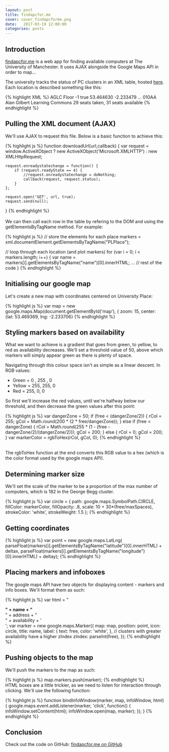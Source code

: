 ```yaml
---
layout: post
title: findapcfor.me
cover: cover_findapcforme.png
date:   2017-03-19 12:00:00
categories: posts
---
```


## Introduction

[findapcfor.me](http://findapcfor.me) is a web app for finding available computers at The University of Manchester. It uses AJAX alongside the Google Maps API in order to map...

The university tracks the status of PC clusters in an XML table, hosted [here](http://www.itservices.manchester.ac.uk/clusteravailability/avail.php). Each location is described something like this:

{% highlight XML %}
<PLPlace>
   <name>AGLC Floor -1</name>
   <description />
   <open>true</open>
   <latitude>53.464630</latitude>
   <longitude>-2.233479</longitude>
   ...
   <locationCode>010AA</locationCode>
   <locationName>Alan Gilbert Learning Commons</locationName>
   <availability>29 seats taken, 31 seats available</availability>
</PLPlace>
{% endhighlight %}

## Pulling the XML document (AJAX)

We'll use AJAX to request this file. Below is a basic function to achieve this:

{% highlight js %}
function downloadUrl(url,callback) {
    var request = window.ActiveXObject ?
         new ActiveXObject('Microsoft.XMLHTTP') :
         new XMLHttpRequest;
     
    request.onreadystatechange = function() {
        if (request.readyState == 4) {
            //request.onreadystatechange = doNothing;
            callback(request, request.status);
        }
    };
     
    request.open('GET', url, true);
    request.send(null);
}
{% endhighlight %}
<br />  
We can then call each row in the table by refering to the DOM and using the getElementsByTagName method. For example:

{% highlight js %}
// store the elements for each place
markers = xml.documentElement.getElementsByTagName("PLPlace");

// loop through each location (and plot markers)
for (var i = 0; i < markers.length; i++) {
	var name = markers[i].getElementsByTagName("name")[0].innerHTML;
	...
	// rest of the code
}
{% endhighlight %}

## Initialising our google map

Let's create a new map with coordinates centered on University Place:

{% highlight js %}
  var map = new google.maps.Map(document.getElementById('map'), {
    zoom: 15,
    center: {lat: 53.469369, lng: -2.233706}
{% endhighlight %}

## Styling markers based on availability

What we want to achieve is a gradient that goes from green, to yellow, to red as availability decreases. We'll set a threshold value of 50, above which markers will simply appear green as there is plenty of space.

Navigating through this colour space isn't as simple as a linear descent. In RGB values:

 - Green = 0 , 255 , 0
 - Yellow = 255, 255, 0
 - Red = 255, 0, 0

 So first we'll increase the red values, until we're halfway below our threshold, and then decrease the green values after this point:

{% highlight js %}
var dangerZone = 50;
if (free < (dangerZone/2)) {
    rCol = 255;
    gCol = Math.round(200 * (2 * free/dangerZone));
} else if (free < dangerZone) {
    rCol = Math.round(255 * (1 - (free - dangerZone/2)/(dangerZone/2)));
    gCol = 200;
} else {
  rCol = 0;
  gCol = 200;
}
var markerColor = rgbToHex(rCol, gCol, 0);
{% endhighlight %}

<br />
The rgbToHex function at the end converts this RGB value to a hex (which is the color format used by the google maps API).

## Determining marker size

We'll set the scale of the marker to be a proportion of the max number of computers, which is 182 in the George Begg cluster.

{% highlight js %}
var circle = {
  path: google.maps.SymbolPath.CIRCLE,
  fillColor: markerColor,
  fillOpacity: .8,
  scale: 10 + 30*(free/maxSpaces),
  strokeColor: 'white',
  strokeWeight: 1.5
};
{% endhighlight %}

## Getting coordinates

{% highlight js %}
 var point = new google.maps.LatLng(
    parseFloat(markers[i].getElementsByTagName("latitude")[0].innerHTML) + deltax,
    parseFloat(markers[i].getElementsByTagName("longitude")[0].innerHTML) + deltay);
{% endhighlight %}

## Placing markers and infoboxes

The google maps API have two objects for displaying content - markers and info boxes. We'll format them as such:

{% highlight js %}
var html = "<div class='infowindow'><b>" + name + "</b><br/>" + address  + "</b><br/>" + availability + '<br/></div>';
var marker = new google.maps.Marker({
  map: map,
  position: point,
  icon: circle,
  title: name,
  label: {
    text: free,
    color: 'white',
  },
  // clusters with greater availability have a higher zIndex
  zIndex: parseInt(free),
});
{% endhighlight %}

## Pushing objects to the map

We'll push the markers to the map as such:

{% highlight js %}
map.markers.push(marker);
{% endhighlight %}
<br />
HTML boxes are a little trickier, as we need to listen for interaction through clicking. We'll use the following function:

{% highlight js %}
function bindInfoWindow(marker, map, infoWindow, html) {
  google.maps.event.addListener(marker, 'click', function() {
    infoWindow.setContent(html);
    infoWindow.open(map, marker);
  });
}
{% endhighlight %}
           
## Conclusion

Check out the code on GitHub:
[findapcfor.me on GitHub](http://github.com/hamishll/findapcfor.me)
